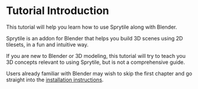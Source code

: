 # Tutorial Introduction

This tutorial will help you learn how to use Sprytile along with Blender.

Sprytile is an addon for Blender that helps you build 3D scenes using 2D tilesets, in a fun and intuitive way.

If you are new to Blender or 3D modeling, this tutorial will try to teach you 3D concepts relevant to using Sprytile, but is not a comprehensive guide.

Users already familiar with Blender may wish to skip the first chapter and go straight into the [installation instructions](install.md).